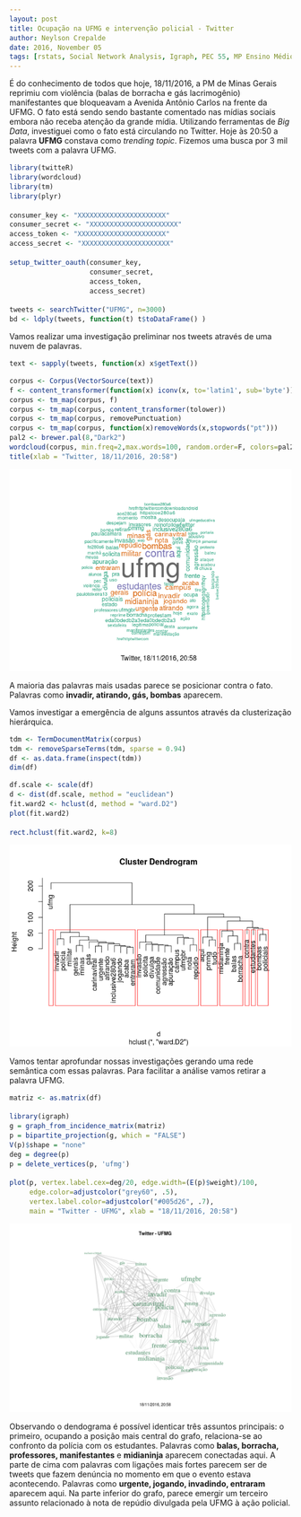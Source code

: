 ```yaml
---
layout: post
title: Ocupação na UFMG e intervenção policial - Twitter
author: Neylson Crepalde
date: 2016, November 05
tags: [rstats, Social Network Analysis, Igraph, PEC 55, MP Ensino Médio, PMMG]
---
```


É do conhecimento de todos que hoje, 18/11/2016, a PM de Minas Gerais reprimiu com violência (balas de borracha e gás lacrimogênio) manifestantes que bloqueavam a Avenida Antônio Carlos na frente da UFMG. O fato está sendo sendo bastante comentado nas mídias sociais embora não receba atenção da grande mídia. Utilizando ferramentas de *Big Data*, investiguei como o fato está circulando no Twitter. Hoje às 20:50 a palavra **UFMG** constava como *trending topic*. Fizemos uma busca por 3 mil tweets com a palavra UFMG.

``` r
library(twitteR)
library(wordcloud)
library(tm)
library(plyr)

consumer_key <- "XXXXXXXXXXXXXXXXXXXXXX"
consumer_secret <- "XXXXXXXXXXXXXXXXXXXXXX"
access_token <- "XXXXXXXXXXXXXXXXXXXXXX"
access_secret <- "XXXXXXXXXXXXXXXXXXXXXX"

setup_twitter_oauth(consumer_key,
                    consumer_secret,
                    access_token,
                    access_secret)

tweets <- searchTwitter("UFMG", n=3000)
bd <- ldply(tweets, function(t) t$toDataFrame() )
```

Vamos realizar uma investigação preliminar nos tweets através de uma nuvem de palavras.

``` r
text <- sapply(tweets, function(x) x$getText())
```

``` r
corpus <- Corpus(VectorSource(text))
f <- content_transformer(function(x) iconv(x, to='latin1', sub='byte'))
corpus <- tm_map(corpus, f)
corpus <- tm_map(corpus, content_transformer(tolower))
corpus <- tm_map(corpus, removePunctuation)
corpus <- tm_map(corpus, function(x)removeWords(x,stopwords("pt")))
pal2 <- brewer.pal(8,"Dark2")
wordcloud(corpus, min.freq=2,max.words=100, random.order=F, colors=pal2)
title(xlab = "Twitter, 18/11/2016, 20:58")
```

![](/img/twitter_UFMG_files/figure-markdown_github/unnamed-chunk-6-1.png)

A maioria das palavras mais usadas parece se posicionar contra o fato. Palavras como **invadir, atirando, gás, bombas** aparecem.

Vamos investigar a emergência de alguns assuntos através da clusterização hierárquica.

``` r
tdm <- TermDocumentMatrix(corpus)
tdm <- removeSparseTerms(tdm, sparse = 0.94)
df <- as.data.frame(inspect(tdm))
dim(df)
```

``` r
df.scale <- scale(df)
d <- dist(df.scale, method = "euclidean")
fit.ward2 <- hclust(d, method = "ward.D2")
plot(fit.ward2)

rect.hclust(fit.ward2, k=8)
```

![](/img/twitter_UFMG_files/figure-markdown_github/unnamed-chunk-9-1.png)

Vamos tentar aprofundar nossas investigações gerando uma rede semântica com essas palavras. Para facilitar a análise vamos retirar a palavra UFMG.

``` r
matriz <- as.matrix(df)

library(igraph)
g = graph_from_incidence_matrix(matriz)
p = bipartite_projection(g, which = "FALSE")
V(p)$shape = "none"
deg = degree(p)
p = delete_vertices(p, 'ufmg')

plot(p, vertex.label.cex=deg/20, edge.width=(E(p)$weight)/100, 
     edge.color=adjustcolor("grey60", .5),
     vertex.label.color=adjustcolor("#005d26", .7),
     main = "Twitter - UFMG", xlab = "18/11/2016, 20:58")
```

![](/img/twitter_UFMG_files/figure-markdown_github/unnamed-chunk-10-1.png)

Observando o dendograma é possível identicar três assuntos principais: o primeiro, ocupando a posição mais central do grafo, relaciona-se ao confronto da polícia com os estudantes. Palavras como **balas, borracha, professores, manifestantes** e **midianinja** aparecem conectadas aqui. A parte de cima com palavras com ligações mais fortes parecem ser de tweets que fazem denúncia no momento em que o evento estava acontecendo. Palavras como **urgente, jogando, invadindo, entraram** aparecem aqui. Na parte inferior do grafo, parece emergir um terceiro assunto relacionado à nota de repúdio divulgada pela UFMG à ação policial.
